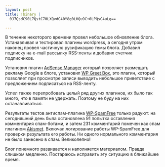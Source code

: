 ```yaml
--- 
layout: post
title: !binary |
  0J7QsdC90L7QstC70LXQvdC40Y8g0LHQu9C+0LPQsC4uLg==

---
```

В течение некоторого времени провел небольшое обновление блога. Устанавливал и тестировал плагины wordpress, а сегодня утром наконец провел частичную русификацию темы блога. Добавил подписку на e-mail рассылку RSS-ленты и добавил счетчик подписчиков.

Установил плагин <a title="Посетить домашнюю страницу плагина"
href="http://wordpress.org/extend/plugins/adsense-manager/" rel="nofollow">AdSense Manager</a> который позволяет размещать рекламу Google в блоге, установил <a title="Посетить домашнюю страницу плагина" href="http://omninoggin.com/projects/wordpress-plugins/wp-greet-box-wordpress-plugin/" rel="nofollow">WP Greet Box</a>, это плагин, который позволяет при просмотре записи выводить небольшое приветствие с предложением подписаться на RSS-ленту.

Успел также перепробовать целый ряд других плагинов, их было так много, что в памяти не удержать. Поэтому не буду на них останавливаться.

Результаты тестов антиспам-плагина <a title="Посетить домашнюю страницу плагина" href="http://www.hybrid6.com/webgeek/plugins/wp-spamfree" rel="nofollow">WP-SpamFree</a> только радуют: на сегодняшний день была остановлена 91 попытка оставления комментария спам-ботами, и затем 231 комментарий помечен как спам плагином <a title="Посетить домашнюю страницу плагина" href="http://akismet.com/" rel="nofollow">Akismet</a>. Включал логирование работы WP-SpamFree для проверки результата его работы. Ни одного нормального комментария не было занесено в спам. Великолепно!

Блог понемного развивается и наполняется материалом. Правда слишком медленно. Постараюсь исправить эту ситуацию в ближайшее время.
